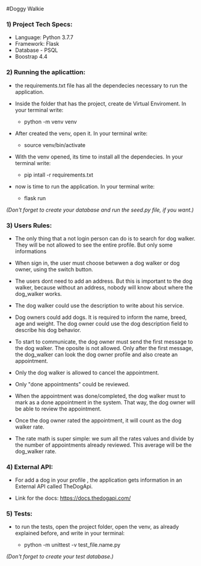 #Doggy Walkie

### 1) Project Tech Specs:

- Language: Python 3.7.7
- Framework: Flask
- Database - PSQL
- Boostrap 4.4


### 2) Running the aplicattion:

- the requirements.txt file has all the dependecies necessary to run the application. 

- Inside the folder that has the project, create de Virtual Enviroment.  In your terminal write:
	- python -m venv venv

- After created the venv, open it. In your terminal write:
	- source venv/bin/activate

- With the venv opened, its time to install all the dependecies. In your terminal write:
	- pip intall -r requirements.txt

- now is time to run the application. In your terminal write:
	- flask run

_(Don't forget to create your database and run the seed.py file, if you want.)_

### 3) Users Rules:

- The only thing that a not login person can do is to search for dog walker. They will be not allowed to see the entire profile. But only some informations

- When sign in, the user must choose betwwen a dog walker or dog owner, using the switch button.

- The users dont need to add an address. But this is important to the dog walker, because without an address, nobody will know about where the dog_walker works. 

- The dog walker could use the description to write about his service.

- Dog owners could add dogs. It is required to inform the name, breed, age and weight. The dog owner could use the dog description field to describe his dog behavior.

- To start to communicate, the dog owner must send the first message to the dog walker. The oposite is not allowed. Only after the first message, the dog_walker can look the dog owner profile and also create an appointment. 

- Only the dog walker is allowed to cancel the appointment. 

- Only "done appointments" could be reviewed.

- When the appointment was done/completed, the dog walker must to mark as a done appointment in the system. That way, the dog owner will be able to review the appointment.

- Once the dog owner rated the appointment, it will count as the dog walker rate. 

- The rate math is super simple: we sum all the rates values and divide by the number of appointments already reviewed. This average will be the dog_walker rate. 

### 4) External API:

- For add a dog in your profile , the application gets information in an External API called TheDogApi.

- Link for the docs: https://docs.thedogapi.com/


### 5) Tests:

- to run the tests, open the project folder, open the venv, as already explained before, and write in your terminal:

	- python -m unittest -v test_file.name.py

_(Don't forget to create your test database.)_
